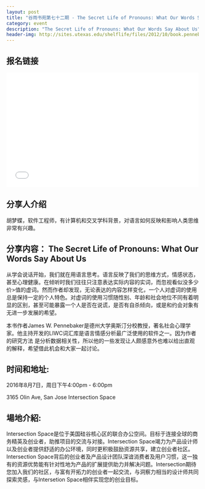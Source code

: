 ```yaml
---
layout: post
title: "谷雨书苑第七十二期 - The Secret Life of Pronouns: What Our Words Say About Us by Mengdie Hu"
category: event
description: "The Secret Life of Pronouns: What Our Words Say About Us"
header-img: http://sites.utexas.edu/shelflife/files/2012/10/book.pennebaker.jpg
---
```


## 报名链接
<div style="width:100%; text-align:left;" ><iframe src="//eventbrite.com/tickets-external?eid=26675305557&ref=etckt" frameborder="0" height="300" width="100%" vspace="0" hspace="0" marginheight="5" marginwidth="5" scrolling="auto" allowtransparency="true"></iframe></div>

## 分享人介绍

胡梦蝶，软件工程师，有计算机和交叉学科背景，对语言如何反映和影响人类思维非常有兴趣。

## 分享内容： The Secret Life of Pronouns: What Our Words Say About Us

从学会说话开始，我们就在用语言思考。语言反映了我们的思维方式，情感状态，甚至心理健康。在倾听时我们往往只注意表达实际内容的实词，而忽视看似没多少价>值的虚词。然而作者却发现，无论表达的内容怎样变化，一个人对虚词的使用总是保持一定的个人特色。对虚词的使用习惯随性别、年龄和社会地位不同有着明显的区别，甚至可能暴露一个人是否在说谎，是否有自杀倾向，或是和约会对象有无进一步发展的希望。

本书作者James W. Pennebaker是德州大学奥斯汀分校教授，著名社会心理学家。他主持开发的LIWC词汇库是语言情感分析最广泛使用的软件之一。因为作者的研究方法
是分析数据相关性，所以他的一些发现让人颇感意外也难以给出直观的解释，希望借此机会和大家一起讨论。

## 时间和地址:
2016年8月7日，周日下午4:00pm - 6:00pm

3165 Olin Ave, San Jose    Intersection Space

## 場地介紹:
Intersection Space是位于美国硅谷核心区的联合办公空间。目标于连接全球的商务精英及创业者，助推项目的交流与对接。Intersection Space竭力为产品设计师以及创业者提供舒适的办公环境，同时更积极鼓励资源共享，建立创业者社区。Intersection Space背后的创业者及产品设计团队深谙消费者及用户习惯，这一独有的资源优势能有针对性地为产品的扩展提供助力并解决问题。Intersection期待您加入我们的社区，与富有开拓力的创业者一起交流，与洞察力相当的设计师共同探索灵感，与Intersetion Space相伴实现您的创业目标。
